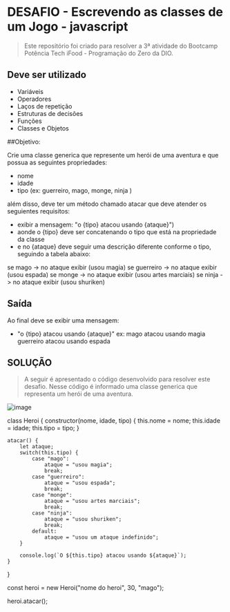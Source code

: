  # DESAFIO - Escrevendo as classes de um Jogo - javascript

 > Este repositório foi criado para resolver a 3ª atividade do Bootcamp Potência Tech iFood - Programação do Zero da DIO.  

## Deve ser utilizado

- Variáveis
- Operadores
- Laços de repetição
- Estruturas de decisões
- Funções
- Classes e Objetos

  
##Objetivo:

Crie uma classe generica que represente um herói de uma aventura e que possua as seguintes propriedades:

- nome
- idade
- tipo (ex: guerreiro, mago, monge, ninja )

além disso, deve ter um método chamado atacar que deve atender os seguientes requisitos:

- exibir a mensagem: "o {tipo} atacou usando {ataque}")
- aonde o {tipo} deve ser concatenando o tipo que está na propriedade da classe
- e no {ataque} deve seguir uma descrição diferente conforme o tipo, seguindo a tabela abaixo:

se mago -> no ataque exibir (usou magia)
se guerreiro -> no ataque exibir (usou espada)
se monge -> no ataque exibir (usou artes marciais)
se ninja -> no ataque exibir (usou shuriken)

## Saída

Ao final deve se exibir uma mensagem:

- "o {tipo} atacou usando {ataque}"
  ex: mago atacou usando magia
  guerreiro atacou usando espada

  
## SOLUÇÃO
 > A seguir é apresentado o código desenvolvido para resolver este desafio. Nesse código é informado uma classe generica que representa um herói de uma aventura.


![image](https://github.com/Ritavoli/classe-generica-heroi/assets/142617833/66386563-1dd5-4b3d-8c36-8942cfc1d69d)

class Heroi {
    constructor(nome, idade, tipo) {
        this.nome = nome;
        this.idade = idade;
        this.tipo = tipo;
    }

    atacar() {
        let ataque;
        switch(this.tipo) {
            case "mago":
                ataque = "usou magia";
                break;
            case "guerreiro":
                ataque = "usou espada";
                break;
            case "monge":
                ataque = "usou artes marciais";
                break;
            case "ninja":
                ataque = "usou shuriken";
                break;
            default:
                ataque = "usou um ataque indefinido";
        }

        console.log(`O ${this.tipo} atacou usando ${ataque}`);
    }
}

const heroi = new Heroi("nome do heroi", 30, "mago");

heroi.atacar();
